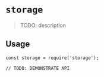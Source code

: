 # `storage`

> TODO: description

## Usage

```
const storage = require('storage');

// TODO: DEMONSTRATE API
```
